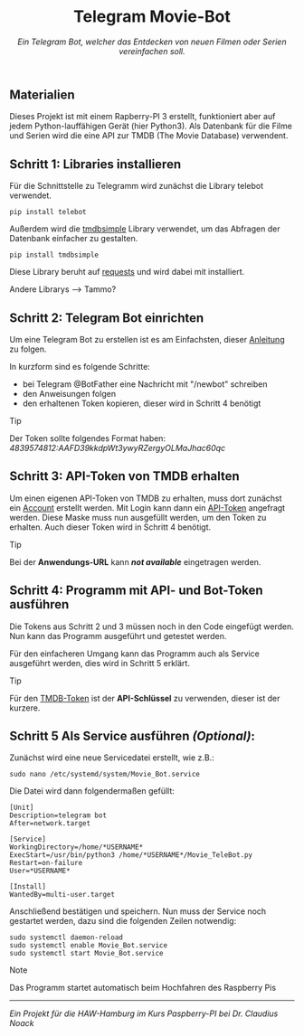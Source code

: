 <header>

<!--
  <<< Author notes: Course header >>>
  Include a 1280×640 image, course title in sentence case, and a concise description in emphasis.
  In your repository settings: enable template repository, add your 1280×640 social image, auto delete head branches.
  Add your open source license, GitHub uses MIT license.
-->

# Telegram Movie-Bot

_Ein Telegram Bot, welcher das Entdecken von neuen Filmen oder Serien vereinfachen soll._

</header>

## Materialien
Dieses Projekt ist mit einem Rapberry-PI 3 erstellt, funktioniert aber auf jedem Python-lauffähigen Gerät (hier Python3). Als Datenbank für die Filme und Serien wird die eine API zur TMDB (The Movie Database) verwendent.

## Schritt 1: Libraries installieren
Für die Schnittstelle zu Telegramm wird zunächst die Library telebot verwendet.
```
pip install telebot
```
Außerdem wird die [tmdbsimple](https://github.com/celiao/tmdbsimple) Library verwendet, um das Abfragen der Datenbank einfacher zu gestalten.
```
pip install tmdbsimple
```
Diese Library beruht auf [requests](https://requests.readthedocs.io/en/latest/) und wird dabei mit installiert.
<!--
PIL?
io?
random?
-->
Andere Librarys --> Tammo?

## Schritt 2: Telegram Bot einrichten
Um eine Telegram Bot zu erstellen ist es am Einfachsten, dieser [Anleitung](https://core.telegram.org/bots/tutorial#obtain-your-bot-token) zu folgen.

In kurzform sind es folgende Schritte:
+ bei Telegram @BotFather eine Nachricht mit "/newbot" schreiben
+ den Anweisungen folgen
+ den erhaltenen Token kopieren, dieser wird in Schritt 4 benötigt

> [!TIP]
> Der Token sollte folgendes Format haben: _4839574812:AAFD39kkdpWt3ywyRZergyOLMaJhac60qc_

## Schritt 3: API-Token von TMDB erhalten
Um einen eigenen API-Token von TMDB zu erhalten, muss dort zunächst ein [Account](https://www.themoviedb.org/signup) erstellt werden. 
Mit Login kann dann ein [API-Token](https://www.themoviedb.org/settings/api) angefragt werden. Diese Maske muss nun ausgefüllt werden, um den Token zu erhalten. Auch dieser Token wird in Schritt 4 benötigt.

> [!TIP]
> Bei der **Anwendungs-URL** kann ***not available*** eingetragen werden.

## Schritt 4: Programm mit API- und Bot-Token ausführen
Die Tokens aus Schritt 2 und 3 müssen noch in den Code eingefügt werden. Nun kann das Programm ausgeführt und getestet werden.

Für den einfacheren Umgang kann das Programm auch als Service ausgeführt werden, dies wird in Schritt 5 erklärt.

> [!TIP]
> Für den [TMDB-Token](https://www.themoviedb.org/settings/api) ist der **API-Schlüssel** zu verwenden, dieser ist der kurzere.

## Schritt 5 Als Service ausführen _(Optional)_: 
Zunächst wird eine neue Servicedatei erstellt, wie z.B.:
```
sudo nano /etc/systemd/system/Movie_Bot.service
```
Die Datei wird dann folgendermaßen gefüllt:
```
[Unit]
Description=telegram bot
After=network.target

[Service]
WorkingDirectory=/home/*USERNAME*
ExecStart=/usr/bin/python3 /home/*USERNAME*/Movie_TeleBot.py
Restart=on-failure
User=*USERNAME*

[Install]
WantedBy=multi-user.target
```
Anschließend bestätigen und speichern. Nun muss der Service noch gestartet werden, dazu
sind die folgenden Zeilen notwendig:
```
sudo systemctl daemon-reload
sudo systemctl enable Movie_Bot.service
sudo systemctl start Movie_Bot.service
```

> [!NOTE]
> Das Programm startet automatisch beim Hochfahren des Raspberry Pis

***
<footer>

_Ein Projekt für die HAW-Hamburg im Kurs Paspberry-PI bei Dr. Claudius Noack_

</footer>
